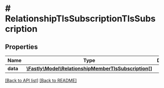 # # RelationshipTlsSubscriptionTlsSubscription

## Properties

Name | Type | Description | Notes
------------ | ------------- | ------------- | -------------
**data** | [**\Fastly\Model\RelationshipMemberTlsSubscription[]**](RelationshipMemberTlsSubscription.md) |  | [optional]

[[Back to API list]](../../README.md#endpoints) [[Back to README]](../../README.md)

